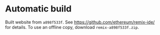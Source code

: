 # Automatic build
Built website from `a898f533f`. See https://github.com/ethereum/remix-ide/ for details.
To use an offline copy, download `remix-a898f533f.zip`.
